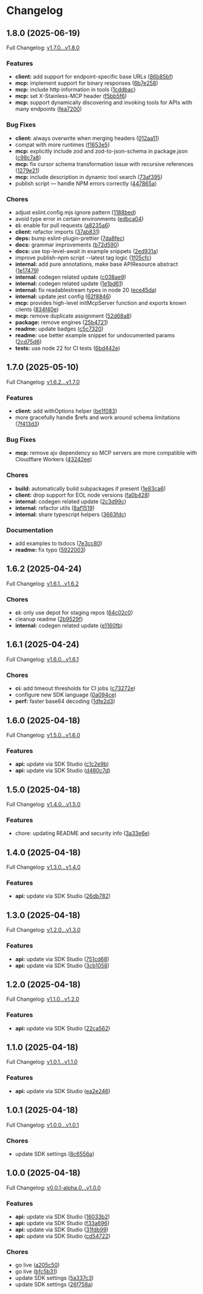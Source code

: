 # Changelog

## 1.8.0 (2025-06-19)

Full Changelog: [v1.7.0...v1.8.0](https://github.com/zbdpay/zbd-payments-typescript-sdk/compare/v1.7.0...v1.8.0)

### Features

* **client:** add support for endpoint-specific base URLs ([86b85bf](https://github.com/zbdpay/zbd-payments-typescript-sdk/commit/86b85bf880e0237002e55b9e0647c9baab74c31c))
* **mcp:** implement support for binary responses ([6b7e258](https://github.com/zbdpay/zbd-payments-typescript-sdk/commit/6b7e25809fd777bdbb6982755c5d04bb9936778e))
* **mcp:** include http information in tools ([1cddbac](https://github.com/zbdpay/zbd-payments-typescript-sdk/commit/1cddbacffcbf383af14157ce6a99d67a93b6a1d0))
* **mcp:** set X-Stainless-MCP header ([f5bb5f6](https://github.com/zbdpay/zbd-payments-typescript-sdk/commit/f5bb5f6cce3d27963841f67494489d62a26be448))
* **mcp:** support dynamically discovering and invoking tools for APIs with many endpoints ([fea7200](https://github.com/zbdpay/zbd-payments-typescript-sdk/commit/fea7200dc2f8e50b1e68e75474623b360d94232c))


### Bug Fixes

* **client:** always overwrite when merging headers ([012aa11](https://github.com/zbdpay/zbd-payments-typescript-sdk/commit/012aa114582ed20ffe43572f52e7f238e2d54757))
* compat with more runtimes ([f1653e5](https://github.com/zbdpay/zbd-payments-typescript-sdk/commit/f1653e5c8e21796415ade613c845581a7e570280))
* **mcp:** explicitly include zod and zod-to-json-schema in package.json ([c98c7a8](https://github.com/zbdpay/zbd-payments-typescript-sdk/commit/c98c7a8c3720edd3e578218d8e35b45a76a2ff9c))
* **mcp:** fix cursor schema transformation issue with recursive references ([1279e21](https://github.com/zbdpay/zbd-payments-typescript-sdk/commit/1279e2116682e54655af9120ae359c41b9361e8e))
* **mcp:** include description in dynamic tool search ([73af395](https://github.com/zbdpay/zbd-payments-typescript-sdk/commit/73af395e67a0fcc9a2fd99f7b14cb5b9cd92acb5))
* publish script — handle NPM errors correctly ([447865a](https://github.com/zbdpay/zbd-payments-typescript-sdk/commit/447865a0ec42c763ac883a7233a7df610ed7d562))


### Chores

* adjust eslint.config.mjs ignore pattern ([1188bed](https://github.com/zbdpay/zbd-payments-typescript-sdk/commit/1188bedaed64835456668b1aed0461637c97f51e))
* avoid type error in certain environments ([edbca04](https://github.com/zbdpay/zbd-payments-typescript-sdk/commit/edbca04b641bd9b63590de9ce25de4de7876b430))
* **ci:** enable for pull requests ([a8235a6](https://github.com/zbdpay/zbd-payments-typescript-sdk/commit/a8235a618b6ee7f400afb669d67eae52cce8ecd8))
* **client:** refactor imports ([37ab831](https://github.com/zbdpay/zbd-payments-typescript-sdk/commit/37ab8314fa04121d73cf1dc7999a2a95aa81068f))
* **deps:** bump eslint-plugin-prettier ([7da8fec](https://github.com/zbdpay/zbd-payments-typescript-sdk/commit/7da8fececee68a45289cccb2e1319dd08c94fa4c))
* **docs:** grammar improvements ([b72d590](https://github.com/zbdpay/zbd-payments-typescript-sdk/commit/b72d59009644c6dbed5c64ec9790b0cb54a08c09))
* **docs:** use top-level-await in example snippets ([2ed931a](https://github.com/zbdpay/zbd-payments-typescript-sdk/commit/2ed931a3ecf14764c16d1c9f04a7e7e82f6f43c8))
* improve publish-npm script --latest tag logic ([1f05cfc](https://github.com/zbdpay/zbd-payments-typescript-sdk/commit/1f05cfc946dec153d657858a91490d068ab61a04))
* **internal:** add pure annotations, make base APIResource abstract ([1e17479](https://github.com/zbdpay/zbd-payments-typescript-sdk/commit/1e17479800be8344b214d8392c0111e5a918cb61))
* **internal:** codegen related update ([c038ae9](https://github.com/zbdpay/zbd-payments-typescript-sdk/commit/c038ae98ad74fefbc3804edc49d7933307410fff))
* **internal:** codegen related update ([1e1bd61](https://github.com/zbdpay/zbd-payments-typescript-sdk/commit/1e1bd614599ef6328a2aef3da4840f8f04c69505))
* **internal:** fix readablestream types in node 20 ([ece45da](https://github.com/zbdpay/zbd-payments-typescript-sdk/commit/ece45da16b77607de37a37147378971573638182))
* **internal:** update jest config ([62f8846](https://github.com/zbdpay/zbd-payments-typescript-sdk/commit/62f8846db8bd825d43fd056c9dc44561477ab7cb))
* **mcp:** provides high-level initMcpServer function and exports known clients ([834f40e](https://github.com/zbdpay/zbd-payments-typescript-sdk/commit/834f40e760ee1128435f43e3951722d6bf2f0a74))
* **mcp:** remove duplicate assignment ([52d68a8](https://github.com/zbdpay/zbd-payments-typescript-sdk/commit/52d68a84ae24a9657e2d35406587e7a849ca4c13))
* **package:** remove engines ([25b4721](https://github.com/zbdpay/zbd-payments-typescript-sdk/commit/25b47218f74ad5118c1b9e737bc9a982ed50e8e5))
* **readme:** update badges ([c5c7320](https://github.com/zbdpay/zbd-payments-typescript-sdk/commit/c5c73208e4a2899d9dbff4de792014a4673e3e62))
* **readme:** use better example snippet for undocumented params ([2cd75d6](https://github.com/zbdpay/zbd-payments-typescript-sdk/commit/2cd75d6516f83b94ae9bda001807a0abd8ef46d0))
* **tests:** use node 22 for CI tests ([6bd442e](https://github.com/zbdpay/zbd-payments-typescript-sdk/commit/6bd442eb1c936762d07e94b7d1c842a9f639e3e9))

## 1.7.0 (2025-05-10)

Full Changelog: [v1.6.2...v1.7.0](https://github.com/zebedeeio/zbd-payments-typescript-sdk/compare/v1.6.2...v1.7.0)

### Features

* **client:** add withOptions helper ([be1f083](https://github.com/zebedeeio/zbd-payments-typescript-sdk/commit/be1f0832068ffc3f335cfb21f74f15f1fe61cc2b))
* more gracefully handle $refs and work around schema limitations ([7f413d3](https://github.com/zebedeeio/zbd-payments-typescript-sdk/commit/7f413d39351ce57a8efce6047186b630f38db58c))


### Bug Fixes

* **mcp:** remove ajv dependency so MCP servers are more compatible with Cloudflare Workers ([43242ee](https://github.com/zebedeeio/zbd-payments-typescript-sdk/commit/43242ee48dddf0adadc7a394a54139bb8e4c9711))


### Chores

* **build:** automatically build subpackages if present ([1e83ca6](https://github.com/zebedeeio/zbd-payments-typescript-sdk/commit/1e83ca6e20b22a5e13a68eab7e7e3fb1003c58be))
* **client:** drop support for EOL node versions ([fa0b428](https://github.com/zebedeeio/zbd-payments-typescript-sdk/commit/fa0b4282b30b6712b0a1dc406e05722684615d8f))
* **internal:** codegen related update ([2c3d99c](https://github.com/zebedeeio/zbd-payments-typescript-sdk/commit/2c3d99c91be4462c3bc9f8fa628fa6c0270bb12c))
* **internal:** refactor utils ([8af1519](https://github.com/zebedeeio/zbd-payments-typescript-sdk/commit/8af15194a74a619e49500f7f4610bc2bffb52ab1))
* **internal:** share typescript helpers ([3663fdc](https://github.com/zebedeeio/zbd-payments-typescript-sdk/commit/3663fdc3e0954c3dbeaff99ca0200340250d37c1))


### Documentation

* add examples to tsdocs ([7e3cc80](https://github.com/zebedeeio/zbd-payments-typescript-sdk/commit/7e3cc8062e188f95fd5f1f1be48af6beccebf2f7))
* **readme:** fix typo ([5922003](https://github.com/zebedeeio/zbd-payments-typescript-sdk/commit/5922003febed1cb0a579a44b4116c83459f989d2))

## 1.6.2 (2025-04-24)

Full Changelog: [v1.6.1...v1.6.2](https://github.com/zebedeeio/zbd-payments-typescript-sdk/compare/v1.6.1...v1.6.2)

### Chores

* **ci:** only use depot for staging repos ([64c02c0](https://github.com/zebedeeio/zbd-payments-typescript-sdk/commit/64c02c014a6872958cdfdb8ca7bbe8ed4024be21))
* cleanup readme ([2b9529f](https://github.com/zebedeeio/zbd-payments-typescript-sdk/commit/2b9529f600d016b49d9b2f18ed1590da06dcc9f9))
* **internal:** codegen related update ([e1160fb](https://github.com/zebedeeio/zbd-payments-typescript-sdk/commit/e1160fb44ae9dcc79c82eb9e978f4060fbcb36a7))

## 1.6.1 (2025-04-24)

Full Changelog: [v1.6.0...v1.6.1](https://github.com/zebedeeio/zbd-payments-typescript-sdk/compare/v1.6.0...v1.6.1)

### Chores

* **ci:** add timeout thresholds for CI jobs ([c73272e](https://github.com/zebedeeio/zbd-payments-typescript-sdk/commit/c73272e4630f5a2303d488b6fde1f81d4b6ed188))
* configure new SDK language ([0a094ce](https://github.com/zebedeeio/zbd-payments-typescript-sdk/commit/0a094cec4e6f3c40dd400d2737a9d4bf9c839f6d))
* **perf:** faster base64 decoding ([1dfe2d3](https://github.com/zebedeeio/zbd-payments-typescript-sdk/commit/1dfe2d36ad64dfd937a35382b07d9a8c0a330056))

## 1.6.0 (2025-04-18)

Full Changelog: [v1.5.0...v1.6.0](https://github.com/zebedeeio/zbd-payments-typescript-sdk/compare/v1.5.0...v1.6.0)

### Features

* **api:** update via SDK Studio ([c1c2e9b](https://github.com/zebedeeio/zbd-payments-typescript-sdk/commit/c1c2e9b490165f0c495954770af2bd999ea57f37))
* **api:** update via SDK Studio ([d480c7d](https://github.com/zebedeeio/zbd-payments-typescript-sdk/commit/d480c7dc7fca0fe38d0f5556156af368d910598b))

## 1.5.0 (2025-04-18)

Full Changelog: [v1.4.0...v1.5.0](https://github.com/zebedeeio/zbd-payments-typescript-sdk/compare/v1.4.0...v1.5.0)

### Features

* chore: updating README and security info ([3a33e6e](https://github.com/zebedeeio/zbd-payments-typescript-sdk/commit/3a33e6e50656f322aea655071157986e86e8e8d4))

## 1.4.0 (2025-04-18)

Full Changelog: [v1.3.0...v1.4.0](https://github.com/zebedeeio/zbd-payments-typescript-sdk/compare/v1.3.0...v1.4.0)

### Features

* **api:** update via SDK Studio ([26db782](https://github.com/zebedeeio/zbd-payments-typescript-sdk/commit/26db7828fc4518a5e6da5b5e68c85fdfc2995fb0))

## 1.3.0 (2025-04-18)

Full Changelog: [v1.2.0...v1.3.0](https://github.com/zebedeeio/zbd-payments-typescript-sdk/compare/v1.2.0...v1.3.0)

### Features

* **api:** update via SDK Studio ([751cd68](https://github.com/zebedeeio/zbd-payments-typescript-sdk/commit/751cd68a9821697bfb2b00ae4b412071a837f58d))
* **api:** update via SDK Studio ([3cb1058](https://github.com/zebedeeio/zbd-payments-typescript-sdk/commit/3cb1058eb6f772a1be8c849f8ec91912a662a014))

## 1.2.0 (2025-04-18)

Full Changelog: [v1.1.0...v1.2.0](https://github.com/zebedeeio/zbd-payments-typescript-sdk/compare/v1.1.0...v1.2.0)

### Features

* **api:** update via SDK Studio ([22ca562](https://github.com/zebedeeio/zbd-payments-typescript-sdk/commit/22ca56259223be2918cb8982b3579f41cb8c6620))

## 1.1.0 (2025-04-18)

Full Changelog: [v1.0.1...v1.1.0](https://github.com/zebedeeio/zbd-payments-typescript-sdk/compare/v1.0.1...v1.1.0)

### Features

* **api:** update via SDK Studio ([ea2e246](https://github.com/zebedeeio/zbd-payments-typescript-sdk/commit/ea2e246a334ee341fa575ad123597c8100d3610f))

## 1.0.1 (2025-04-18)

Full Changelog: [v1.0.0...v1.0.1](https://github.com/zebedeeio/zbd-payments-typescript-sdk/compare/v1.0.0...v1.0.1)

### Chores

* update SDK settings ([8c6556a](https://github.com/zebedeeio/zbd-payments-typescript-sdk/commit/8c6556aec03314146a2a480926180cde67ba4d20))

## 1.0.0 (2025-04-18)

Full Changelog: [v0.0.1-alpha.0...v1.0.0](https://github.com/zebedeeio/zbd-payments-typescript-sdk/compare/v0.0.1-alpha.0...v1.0.0)

### Features

* **api:** update via SDK Studio ([16033b2](https://github.com/zebedeeio/zbd-payments-typescript-sdk/commit/16033b296244d2c039fb9874de0e7febff5b137c))
* **api:** update via SDK Studio ([f33a696](https://github.com/zebedeeio/zbd-payments-typescript-sdk/commit/f33a6969dbe7f8b244a0b70b62d00e471e3d6ebd))
* **api:** update via SDK Studio ([31fdb99](https://github.com/zebedeeio/zbd-payments-typescript-sdk/commit/31fdb999bec5f7cefcbcf38c22eba2c34daf32de))
* **api:** update via SDK Studio ([cd54722](https://github.com/zebedeeio/zbd-payments-typescript-sdk/commit/cd54722c8583522f8123a908863a6bdceb099388))


### Chores

* go live ([a205c50](https://github.com/zebedeeio/zbd-payments-typescript-sdk/commit/a205c5099fb1cdb743ebe8c4cf63fc511dd65bba))
* go live ([bfc5b31](https://github.com/zebedeeio/zbd-payments-typescript-sdk/commit/bfc5b318f1a7d913d9407fcf3b0d751d16dbc621))
* update SDK settings ([5a337c3](https://github.com/zebedeeio/zbd-payments-typescript-sdk/commit/5a337c30b271dcfb31b03e3fabcc94ce7ac30630))
* update SDK settings ([26f758a](https://github.com/zebedeeio/zbd-payments-typescript-sdk/commit/26f758aba6e2d0b665853a88edd5e440f1c9f718))

